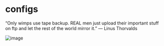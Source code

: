 # configs
“Only wimps use tape backup. REAL men just upload their important stuff on ftp and let the rest of the world mirror it.” — Linus Thorvalds

![image](https://github.com/hboetes/configs/assets/2285225/8019cc1a-69c2-49d9-ae2e-727cb243fc73)
